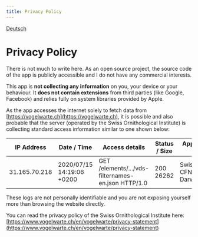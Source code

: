 ```yaml
---
title: Privacy Policy
---
```

[Deutsch](de/privacy.md)

# Privacy Policy

There is not much to write here. As an open source project, the source code of the app is publicly accessible and I do not have any commercial interests.

This app is **not collecting any information** on you, your device or your behaviour.
It **does not contain extensions** from third parties (like Google, Facebook) and relies fully on system libraries provided by Apple.

As the app accesses the internet solely to fetch data from [https://vogelwarte.ch](https://vogelwarte.ch), it is possible and also probable that the server (operated by the Swiss Ornithological Institute) is collecting standard access information similar to one shown below:

| IP Address | Date / Time | Access details | Status / Size | App Name / OS version |
| --- | --- | --- | --- | --- | 
| 31.165.70.218 | 2020/07/15 14:19:06 +0200 | GET /elements/.../vds-filternames-en.json HTTP/1.0 | 200 26262 | Swiss-Birds/11 CFNetwork/1126 Darwin/19.5.0 |

These logs are not personally identifiable and you are not exposing yourself more than browsing the website directly.

You can read the privacy policy of the Swiss Ornithological Institute here: [https://www.vogelwarte.ch/en/vogelwarte/privacy-statement](https://www.vogelwarte.ch/en/vogelwarte/privacy-statement)
